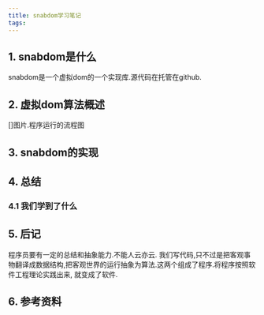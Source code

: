 ```yaml
---
title: snabdom学习笔记
tags:
---
```


## 1. snabdom是什么
snabdom是一个虚拟dom的一个实现库.源代码在托管在github.

## 2. 虚拟dom算法概述
[]图片.程序运行的流程图

## 3. snabdom的实现

## 4. 总结
### 4.1 我们学到了什么

## 5. 后记
程序员要有一定的总结和抽象能力.不能人云亦云.
我们写代码,只不过是把客观事物翻译成数据结构,把客观世界的运行抽象为算法.这两个组成了程序.将程序按照软件工程理论实践出来, 就变成了软件.

## 6. 参考资料